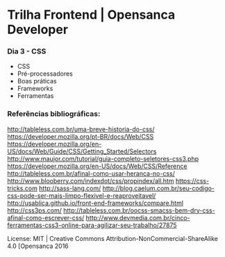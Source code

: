 # Trilha Frontend | Opensanca Developer

### Dia 3 - CSS
- CSS
- Pré-processadores
- Boas práticas
- Frameworks
- Ferramentas

### Referências bibliográficas:
http://tableless.com.br/uma-breve-historia-do-css/
https://developer.mozilla.org/pt-BR/docs/Web/CSS
https://developer.mozilla.org/en-US/docs/Web/Guide/CSS/Getting_Started/Selectors
http://www.maujor.com/tutorial/guia-completo-seletores-css3.php
https://developer.mozilla.org/en-US/docs/Web/CSS/Reference
http://tableless.com.br/afinal-como-usar-heranca-no-css/
http://www.blooberry.com/indexdot/css/propindex/all.htm
https://css-tricks.com
http://sass-lang.com/ 
http://blog.caelum.com.br/seu-codigo-css-pode-ser-mais-limpo-flexivel-e-reaproveitavel/
http://usablica.github.io/front-end-frameworks/compare.html
http://css3ps.com/
http://tableless.com.br/oocss-smacss-bem-dry-css-afinal-como-escrever-css/
http://www.devmedia.com.br/cinco-ferramentas-css3-online-para-agilizar-seu-trabalho/27875

License:
MIT | Creative Commons Attribution-NonCommercial-ShareAlike 4.0 [Opensanca 2016
